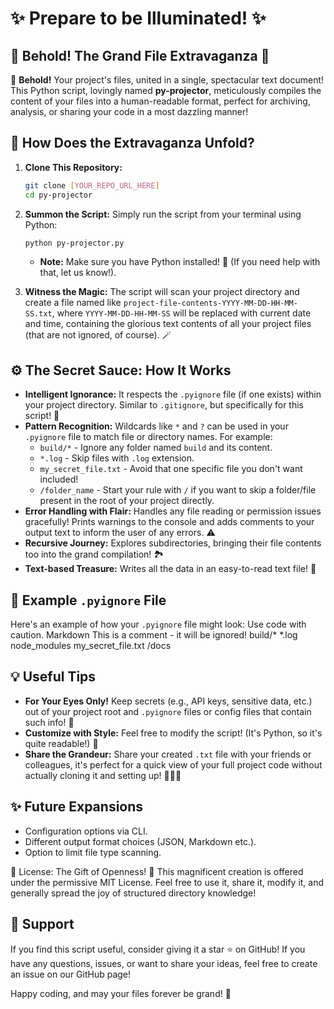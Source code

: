 # ✨ Prepare to be Illuminated! ✨
## 🌟 Behold! The Grand File Extravaganza 🌟

🎉 **Behold!** Your project's files, united in a single, spectacular text document! This Python script, lovingly named **py-projector**, meticulously compiles the content of your files into a human-readable format, perfect for archiving, analysis, or sharing your code in a most dazzling manner!

## 🚀 How Does the Extravaganza Unfold?

1.  **Clone This Repository:**
    ```bash
    git clone [YOUR_REPO_URL_HERE]
    cd py-projector
    ```

2.  **Summon the Script:** Simply run the script from your terminal using Python:
    ```bash
    python py-projector.py
    ```

    *   **Note:** Make sure you have Python installed! 🐍 (If you need help with that, let us know!).

3.  **Witness the Magic:** The script will scan your project directory and create a file named like `project-file-contents-YYYY-MM-DD-HH-MM-SS.txt`, where `YYYY-MM-DD-HH-MM-SS` will be replaced with current date and time, containing the glorious text contents of all your project files (that are not ignored, of course). 🪄

## ⚙️ The Secret Sauce: How It Works

*   **Intelligent Ignorance:**  It respects the `.pyignore` file (if one exists) within your project directory. Similar to `.gitignore`, but specifically for this script! 🤫
*   **Pattern Recognition:** Wildcards like `*` and `?` can be used in your `.pyignore` file to match file or directory names. For example:
    *   `build/*` - Ignore any folder named `build` and its content.
    *   `*.log` - Skip files with `.log` extension.
    *   `my_secret_file.txt` - Avoid that one specific file you don't want included!
    *   `/folder_name` - Start your rule with `/` if you want to skip a folder/file present in the root of your project directly.
*   **Error Handling with Flair:** Handles any file reading or permission issues gracefully! Prints warnings to the console and adds comments to your output text to inform the user of any errors. ⚠️
*   **Recursive Journey:** Explores subdirectories, bringing their file contents too into the grand compilation! 🏞️
*   **Text-based Treasure:** Writes all the data in an easy-to-read text file! 📝

## 📝 Example `.pyignore` File

Here's an example of how your `.pyignore` file might look:
Use code with caution.
Markdown
This is a comment - it will be ignored!
build/*
*.log
node_modules
my_secret_file.txt
/docs

## 💡 Useful Tips

*   **For Your Eyes Only!** Keep secrets (e.g., API keys, sensitive data, etc.) out of your project root and `.pyignore` files or config files that contain such info! 🙈
*   **Customize with Style:** Feel free to modify the script! (It's Python, so it's quite readable!)  🎨
*   **Share the Grandeur:** Share your created `.txt` file with your friends or colleagues, it's perfect for a quick view of your full project code without actually cloning it and setting up! 🧑‍🤝‍🧑

## ✨ Future Expansions

*   Configuration options via CLI.
*   Different output format choices (JSON, Markdown etc.).
*   Option to limit file type scanning.

📜 License: The Gift of Openness! 📜 This magnificent creation is offered under the permissive MIT License. Feel free to use it, share it, modify it, and generally spread the joy of structured directory knowledge!

## 💖 Support

If you find this script useful, consider giving it a star ⭐ on GitHub!
If you have any questions, issues, or want to share your ideas, feel free to create an issue on our GitHub page!

Happy coding, and may your files forever be grand! 🎉

